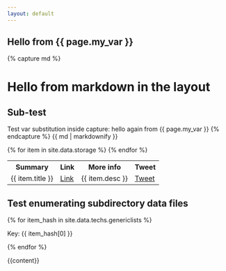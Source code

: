 ```yaml
---
layout: default
---
```


<h2>Hello from {{ page.my_var }}</h2>

{% capture md %}
# Hello from markdown in the layout
## Sub-test
Test var substitution inside capture:
hello again from {{ page.my_var }}
{% endcapture %}
{{ md | markdownify }}

<table>
  <tr>
    <th scope="col">Summary</th>
    <th scope="col">Link</th>
    <th scope="col">More info</th>
    <th scope="col">Tweet</th>
  </tr>
{% for item in site.data.storage %}
  <tr>
    <td>{{ item.title }}</td>
    <td><a href="{{ item.articleLink }}">Link</href></td>
    <td>{{ item.desc }}</td>
    <td><a href="{{ item.tweetLink }}">Tweet</href></td>
  </tr>
{% endfor %}
</table>

<h2>Test enumerating subdirectory data files</h2>

{% for item_hash in site.data.techs.genericlists %}
  <p>Key: {{ item_hash[0] }} </p>
{% endfor %}


{{content}}
